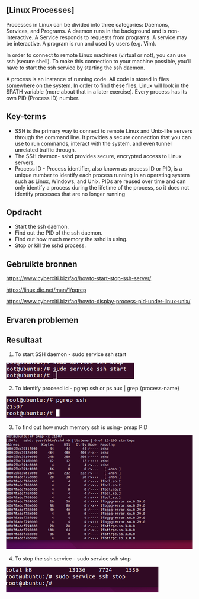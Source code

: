 ## [Linux Processes]

Processes in Linux can be divided into three categories: Daemons, Services, and Programs.
A daemon runs in the background and is non-interactive. A Service responds to requests from programs. A service may be interactive. A program is run and used by users (e.g. Vim).

In order to connect to remote Linux machines (virtual or not), you can use ssh (secure shell). To make this connection to your machine possible, you’ll have to start the ssh service by starting the ssh daemon.

A process is an instance of running code. All code is stored in files somewhere on the system. In order to find these files, Linux will look in the $PATH variable (more about that in a later exercise). Every process has its own PID (Process ID) number.


## Key-terms
- SSH is the primary way to connect to remote Linux and Unix-like servers through the command line. It provides a secure connection that you can use to run commands, interact with the system, and even tunnel unrelated traffic through.
- The SSH daemon-  sshd provides secure, encrypted access to Linux servers.
- Process ID - Process identifier, also known as process ID or PID, is a unique number to identify each process running in an operating system such as Linux, Windows, and Unix. PIDs are reused over time and can only identify a process during the lifetime of the process, so it does not identify processes that are no longer running

## Opdracht
- Start the ssh daemon.
- Find out the PID of the ssh daemon.
- Find out how much memory the sshd is using.
- Stop or kill the sshd process.


## Gebruikte bronnen

https://www.cyberciti.biz/faq/howto-start-stop-ssh-server/

https://linux.die.net/man/1/pgrep

https://www.cyberciti.biz/faq/howto-display-process-pid-under-linux-unix/


## Ervaren problemen
## Resultaat
1. To start SSH daemon - sudo service ssh start

![alt text](https://github.com/techgrounds/cloud-6-repo-rupaliBC/blob/main/00_includes/startSSh.png)

2. To identify proceed id - pgrep ssh   or       ps aux | grep {process-name}

![alt text](https://github.com/techgrounds/cloud-6-repo-rupaliBC/blob/main/00_includes/pidssh.png)

3. To find out how much memory ssh is using- pmap PID

![alt text](https://github.com/techgrounds/cloud-6-repo-rupaliBC/blob/main/00_includes/memory.png)

4. To stop the ssh service - sudo service ssh stop

![alt text](https://github.com/techgrounds/cloud-6-repo-rupaliBC/blob/main/00_includes/stop.png)

